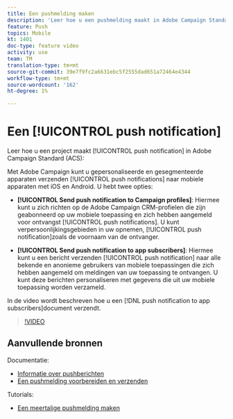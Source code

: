 ```yaml
---
title: Een pushmelding maken
description: 'Leer hoe u een pushmelding maakt in Adobe Campaign Standard (ACS). '
feature: Push
topics: Mobile
kt: 1401
doc-type: feature video
activity: use
team: TM
translation-type: tm+mt
source-git-commit: 39e7f9fc2a6631ebc5f2555dad651a72464e4344
workflow-type: tm+mt
source-wordcount: '162'
ht-degree: 1%

---
```



# Een [!UICONTROL push notification]

Leer hoe u een project maakt [!UICONTROL push notification] in Adobe Campaign Standard (ACS):

Met Adobe Campaign kunt u gepersonaliseerde en gesegmenteerde apparaten verzenden [!UICONTROL push notifications] naar mobiele apparaten met iOS en Android. U hebt twee opties:

* **[!UICONTROL Send push notification to Campaign profiles]**: Hiermee kunt u zich richten op de Adobe Campaign CRM-profielen die zijn geabonneerd op uw mobiele toepassing en zich hebben aangemeld voor ontvangst [!UICONTROL push notifications]. U kunt verpersoonlijkingsgebieden in uw opnemen, [!UICONTROL push notification]zoals de voornaam van de ontvanger.

* **[!UICONTROL Send push notification to app subscribers]**: Hiermee kunt u een bericht verzenden [!UICONTROL push notification] naar alle bekende en anonieme gebruikers van mobiele toepassingen die zich hebben aangemeld om meldingen van uw toepassing te ontvangen. U kunt deze berichten personaliseren met gegevens die uit uw mobiele toepassing worden verzameld.

In de video wordt beschreven hoe u een [!DNL push notification to app subscribers]document verzendt.

>[!VIDEO](https://video.tv.adobe.com/v/31499?quality=12)

## Aanvullende bronnen

Documentatie:

* [Informatie over pushberichten](https://docs.adobe.com/content/help/en/campaign-standard/using/communication-channels/push-notifications/about-push-notifications.html)
* [Een pushmelding voorbereiden en verzenden](https://docs.adobe.com/content/help/en/campaign-standard/using/communication-channels/push-notifications/preparing-and-sending-a-push-notification.html)

Tutorials:

* [Een meertalige pushmelding maken](/help/communication-channels/mobile/push-notifications/creating-multilingual-push-notifications.md)
